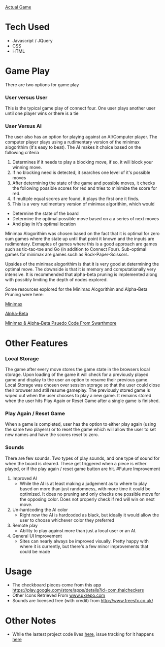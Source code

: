 [Actual Game](jrmils89.github.io/ConnectFour/ConnectFourIndex.html)

# Tech Used
* Javascript / JQuery
* CSS
* HTML

# Game Play
There are two options for game play

### User versus User
This is the typical game play of connect four. One user plays another user until one player wins or there is a tie

### User Versus AI
The user also has an option for playing against an AI/Computer player. The computer player plays using a rudimentary version of the minimax alogorithim (it's easy to beat). The AI makes it choice based on the following criteria

1. Determines if it needs to play a blocking move, if so, it will block your winning move. 
2. If no blocking need is detected, it searches one level of it's possible moves
3. After determining the state of the game and possible moves, it checks the following possible scores for red and tries to minimize the score for red.
4. If multiple equal scores are found, it plays the first one it finds.
5. This is a very rudimentary version of minimax algorithim, which would
  * Determine the state of the board
  * Determine the optimal possible move based on a a series of next moves
  * And play in it's optimal location

Minimax Alogorithim was chosen based on the fact that it is optimal for zero sum games where the state up until that point it known and the inputs are rudimentary. Exmaples of games where this is a good approach are games such as tic-tac-toe and Go (in addition to Connect Four). Sub-optimal games for minimax are games such as Rock-Paper-Scissors.

Upsides of the minimax alogorithim is that it is very good at determining the optimal move. The downside is that it is memory and computationally very intensive. It is recommended that alpha-beta pruning is implemented along with possibly limiting the depth of nodes explored. 

Some resources explored for the Minimax Alogorithim and Alpha-Beta Pruning were here:

[Minimax](https://www.youtube.com/watch?v=6ELUvkSkCts)

[Alpha-Beta](https://www.youtube.com/watch?v=xBXHtz4Gbdo)

[Minimax & Alpha-Beta Psuedo Code From Swarthmore](https://www.cs.swarthmore.edu/~meeden/cs63/f05/minimax.html)

# Other Features
### Local Storage
The game after every move stores the game state in the browsers local storage. Upon loading of the game it will check for a previously played game and display to the user an option to resume their previous game. Local Storage was chosen over session storage so that the user could close their browser and still resume gameplay. The previously stored game is wiped out when the user chooses to play a new game. It remains stored when the user hits Play Again or Reset Game after a single game is finished.
### Play Again / Reset Game
When a game is completed, user has the option to either play again (using the same two players) or to reset the game which will allow the user to set new names and have the scores reset to zero.
### Sounds
There are few sounds. Two types of play sounds, and one type of sound for when the board is cleared. These get triggered when a piece is either played, or if the play again / reset game button are hit.
#Future Improvement
1. Improved AI
	* While the AI is at least making a judgement as to where to play based on more than just randomness, with more time it could be  optimized. It does no pruning and only checks one possible move for the opposing color. Does not properly check if red will win on next move. 
2. Un-hardcoding the AI color
	* Right now the AI is hardcoded as black, but ideally it would allow the user to choose whichever color they preferred
3. Remote play
	* Ability to play against more than just a local user or an AI.
4. General UI Improvement
	* Sites can nearly always be improved visually. Pretty happy with where it is currently, but there's a few minor improvements that could be made


# Usage
+ The checkboard pieces come from this app https://play.google.com/store/apps/details?id=com.thaicheckers
+ Other Icons Retrieved From www.uxrepo.com
+ Sounds are licensed free (with credit) from http://www.freesfx.co.uk/

# Other Notes
+ While the lastest project code lives [here](https://github.com/jrmils89/jrmils89.github.io/tree/master/ConnectFour), issue tracking for it happens [here](https://github.com/jrmils89/ConnectFour/issues)